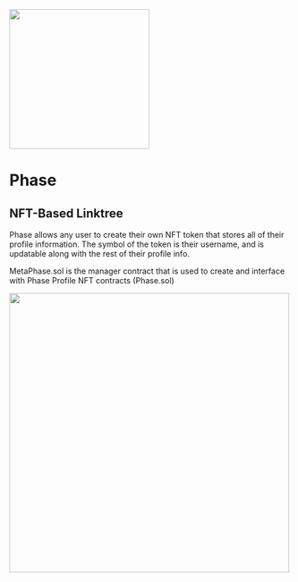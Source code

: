 <img src="https://i.imgur.com/WPt0I8t.png" width="250">

# Phase
## NFT-Based Linktree

Phase allows any user to create their own NFT token that stores all of their profile information. The symbol of the token is their username, and is updatable along with the rest of their profile info. 

MetaPhase.sol is the manager contract that is used to create and interface with Phase Profile NFT contracts (Phase.sol)

<img src="https://storage.googleapis.com/ethglobal-api-production/projects%2Fpwozb%2Fimages%2FScreenshot%202022-08-07%20at%2013.39.02.png" width="500">




